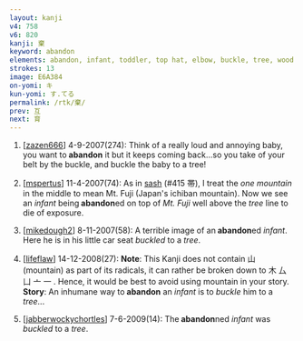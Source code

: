 ```yaml
---
layout: kanji
v4: 758
v6: 820
kanji: 棄
keyword: abandon
elements: abandon, infant, toddler, top hat, elbow, buckle, tree, wood
strokes: 13
image: E6A384
on-yomi: キ
kun-yomi: す.てる
permalink: /rtk/棄/
prev: 互
next: 育
---
```


1) [<a href="http://kanji.koohii.com/profile/zazen666">zazen666</a>] 4-9-2007(274): Think of a really loud and annoying baby, you want to<strong> abandon</strong> it but it keeps coming back...so you take of your belt by the buckle, and buckle the baby to a tree!

2) [<a href="http://kanji.koohii.com/profile/mspertus">mspertus</a>] 11-4-2007(74): As in <a href="../v4/415.html">sash</a> (#415 帯), I treat the <em>one</em> <em>mountain</em> in the middle to mean Mt. Fuji (Japan&#039;s ichiban mountain). Now we see an <em>infant</em> being<strong> abandon</strong>ed on top of <em>Mt. Fuji</em> well above the <em>tree</em> line to die of exposure.

3) [<a href="http://kanji.koohii.com/profile/mikedough2">mikedough2</a>] 8-11-2007(58): A terrible image of an<strong> abandon</strong>ed <em>infant</em>. Here he is in his little car seat <em>buckled</em> to a <em>tree</em>.

4) [<a href="http://kanji.koohii.com/profile/lifeflaw">lifeflaw</a>] 14-12-2008(27): <strong>Note</strong>: This Kanji does not contain 山 (mountain) as part of its radicals, it can rather be broken down to 木 厶 凵 亠 一 . Hence, it would be best to avoid using mountain in your story. <strong>Story</strong>: An inhumane way to<strong> abandon</strong> an <em>infant</em> is to <em>buckle</em> him to a <em>tree</em>...

5) [<a href="http://kanji.koohii.com/profile/jabberwockychortles">jabberwockychortles</a>] 7-6-2009(14): The<strong> abandon</strong>ned <em>infant</em> was <em>buckled</em> to a <em>tree</em>.

